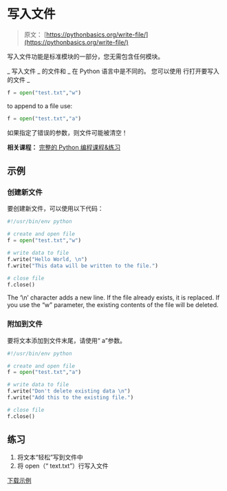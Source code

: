 # 写入文件

> 原文： [https://pythonbasics.org/write-file/](https://pythonbasics.org/write-file/)

写入文件功能是标准模块的一部分，您无需包含任何模块。

_ 写入文件 _ 的文件和 _ 在 Python 语言中是不同的。
您可以使用
行打开要写入的文件 _

```py
f = open("test.txt","w")

```

to append to a file use:

```py
f = open("test.txt","a")

```

如果指定了错误的参数，则文件可能被清空！

**相关课程：** [完整的 Python 编程课程&练习](https://gum.co/dcsp)

## 示例

### 创建新文件

要创建新文件，可以使用以下代码：

```py
#!/usr/bin/env python

# create and open file
f = open("test.txt","w")

# write data to file 
f.write("Hello World, \n")
f.write("This data will be written to the file.")

# close file
f.close()

```

The ‘\n’ character adds a new line. If the file already exists, it is replaced. If you use the “w” parameter, the existing contents of the file will be deleted.

### 附加到文件

要将文本添加到文件末尾，请使用“ a”参数。

```py
#!/usr/bin/env python

# create and open file
f = open("test.txt","a")

# write data to file 
f.write("Don't delete existing data \n")
f.write("Add this to the existing file.")

# close file
f.close()

```

## 练习

1.  将文本“轻松”写到文件中
2.  将 open（“ text.txt”）行写入文件

[下载示例](https://gum.co/dcsp)